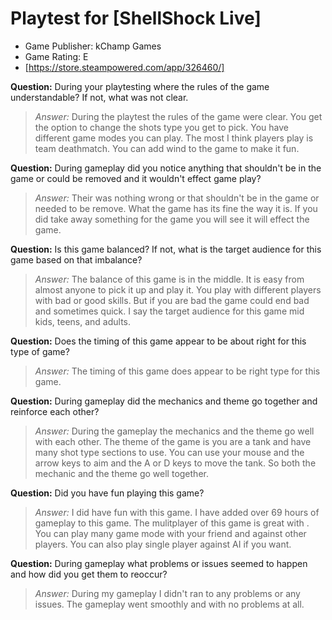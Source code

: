
# Playtest for [ShellShock Live]

* Game Publisher: kChamp Games
* Game Rating: E
* [https://store.steampowered.com/app/326460/]

**Question:** During your playtesting where the rules of the game understandable? If not, what was not clear.
> _Answer:_ During the playtest the rules of the game were clear. You get the option to change the shots type you get to pick. You have different game modes you can play. The most I think players play is team deathmatch. You can add wind to the game to make it fun.

**Question:** During gameplay did you notice anything that shouldn't be in the game or could be removed and it wouldn't effect game play?
> _Answer:_ Their was nothing wrong or that shouldn't be in the game or needed to be remove. What the game has its fine the way it is. If you did take away something for the game you will see it will effect the game.

**Question:** Is this game balanced? If not, what is the target audience for this game based on that imbalance?
> _Answer:_ The balance of this game is in the middle. It is easy from almost anyone to pick it up and play it. You play with different players with bad or good skills. But if you are bad the game could end bad and sometimes quick. I say the target audience for this game mid kids, teens, and adults.

**Question:** Does the timing of this game appear to be about right for this type of game?
> _Answer:_ The timing of this game does appear to be right type for this game. 

**Question:** During gameplay did the mechanics and theme go together and reinforce each other?
> _Answer:_ During the gameplay the mechanics and the theme go well with each other. The theme of the game is you are a tank and have many shot type sections to use. You can use your mouse and the arrow keys to aim and the A or D keys to move the tank. So both the mechanic and the theme go well together.

**Question:** Did you have fun playing this game?
> _Answer:_ I did have fun with this game. I have added over 69 hours of gameplay to this game. The mulitplayer of this game is great with . You can play many game mode with your friend and against other players. You can also play single player against AI if you want.

**Question:** During gameplay what problems or issues seemed to happen and how did you get them to reoccur?
> _Answer:_ During my gameplay I didn't ran to any problems or any issues. The gameplay went smoothly and with no problems at all.
